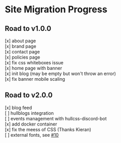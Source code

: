 # Site Migration Progress

## Road to v1.0.0

[x] about page  
[x] brand page  
[x] contact page  
[x] policies page  
[x] fix css whiteboxes issue  
[x] home page with banner  
[x] init blog (may be empty but won't throw an error)  
[x] fix banner mobile scaling  

## Road to v2.0.0

[x] blog feed  
[ ] hullblogs integration  
[ ] events management with hullcss-discord-bot  
[x] add docker container  
[x] fix the meess of CSS (Thanks Kieran)    
[ ] external fonts, see [#10](https://github.com/hullcss/hullcss-site-jet/issues/10)  
